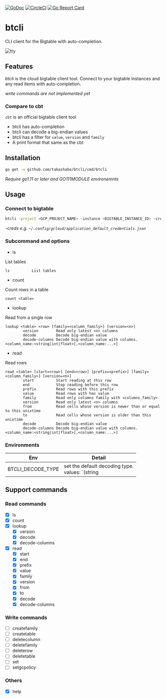 [![GoDoc](https://godoc.org/github.com/takashabe/btcli?status.svg)](https://godoc.org/github.com/takashabe/btcli)
[![CircleCI](https://circleci.com/gh/takashabe/btcli.svg?style=shield)](https://circleci.com/gh/takashabe/btcli)
[![Go Report Card](https://goreportcard.com/badge/github.com/takashabe/btcli)](https://goreportcard.com/report/github.com/takashabe/btcli)

# btcli

CLI client for the Bigtable with auto-completion.

![tty](https://user-images.githubusercontent.com/681508/44247754-9ad3ea80-a221-11e8-9172-2cb709e1420a.gif)

## Features

btcli is the cloud bigtable client tool.  Connect to your bigtable instances and any read items with auto-completion.

_write commands are not implemented yet_

### Compare to cbt

`cbt` is an official bigtable client tool

- btcli has auto-completion
- btcli can decode a big-endian values
- btcli has a filter for `value`, `version` and `family`
- A print format that same as the cbt

## Installation

```sh
go get -u github.com/takashabe/btcli/cmd/btcli
```

_Require go1.11 or later and GO111MODULE environemnts_

## Usage

### Connect to bigtable

```sh
btcli -project <GCP_PROJECT_NAME> -instance <BIGTABLE_INSTANCE_ID> -creds <GCP_CREDENTIAL_FILE>
```

_-creds e.g. `~/.config/gcloud/application_default_credentials.json`_

### Subcommand and options

- ls

List tables

```
ls          List tables
```

- count

Count rows in a table

```
count <table>
```

- lookup

Read from a single row

```
lookup <table> <row> [family=<column_family>] [version=<n>]
        version        Read only latest <n> columns
        decode         Decode big-endian value
        decode-columns Decode big-endian value with columns. <column_name:<string|int|float>[,<column_name:...>]
```

- read

Read rows

```
read <table> [start=<row>] [end=<row>] [prefix=<prefix>] [family=<column_family>] [version=<n>]
        start          Start reading at this row
        end            Stop reading before this row
        prefix         Read rows with this prefix
        value          Read rows with has value
        family         Read only columns family with <columns_family>
        version        Read only latest <n> columns
        from           Read cells whose version is newer than or equal to this unixtime
        to             Read cells whose version is older than this unixtime
        decode         Decode big-endian value
        decode-columns Decode big-endian value with columns. <column_name:<string|int|float>[,<column_name:...>]
```

### Environments

| Env | Detail |
| --- | --- |
| BTCLI_DECODE_TYPE | set the default decoding type.<br>values: `(string|int|float)` |

## Support commands

### Read commands

- [x] ls
- [x] count
- [x] lookup
    - [x] version
    - [x] decode
    - [x] decode-columns
- [x] read
    - [x] start
    - [x] end
    - [x] prefix
    - [x] value
    - [x] family
    - [x] version
    - [x] from
    - [x] to
    - [x] decode
    - [x] decode-columns

### Write commands

- [ ] createfamily
- [ ] createtable
- [ ] deletecolumn
- [ ] deletefamily
- [ ] deleterow
- [ ] deletetable
- [ ] set
- [ ] setgcpolicy

### Others

- [x] help
